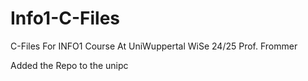 # Info1-C-Files

C-Files For INFO1 Course At UniWuppertal WiSe 24/25 Prof. Frommer

Added the Repo to the unipc
